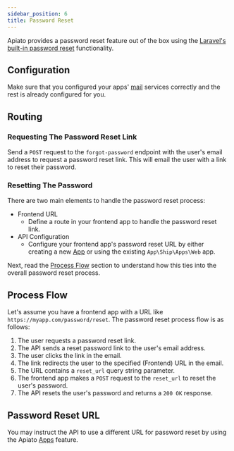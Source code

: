```yaml
---
sidebar_position: 6
title: Password Reset
---
```


Apiato provides a password reset feature out of the box
using the [Laravel's built-in password reset](https://laravel.com/docs/passwords) functionality.

## Configuration
Make sure that you configured your apps'
[mail](https://laravel.com/docs/mail) services correctly and the rest is already configured for you.

## Routing

### Requesting The Password Reset Link
Send a `POST` request to the `forgot-password` endpoint with the user's email address to request a password reset link.
This will email the user with a link to reset their password.

### Resetting The Password
There are two main elements to handle the password reset process:

- Frontend URL 
  - Define a route in your frontend app to handle the password reset link.
- API Configuration 
  - Configure your frontend app's password reset URL by either creating a new [App](../digging-deeper/apps.md)
  or using the existing `App\Ship\Apps\Web` app.

Next,
read the [Process Flow](#process-flow) section to understand how this ties into the overall password reset process.

## Process Flow
Let's assume you have a frontend app with a URL like `https://myapp.com/password/reset`.
The password reset process flow is as follows:

1. The user requests a password reset link.
2. The API sends a reset password link to the user's email address.
3. The user clicks the link in the email.
4. The link redirects the user to the specified (Frontend) URL in the email.
5. The URL contains a `reset_url` query string parameter.
6. The frontend app makes a `POST` request to the `reset_url` to reset the user's password.
7. The API resets the user's password and returns a `200 OK` response.

## Password Reset URL
You may instruct the API to use a different URL for password reset by using the Apiato [Apps](../digging-deeper/apps.md) feature.
